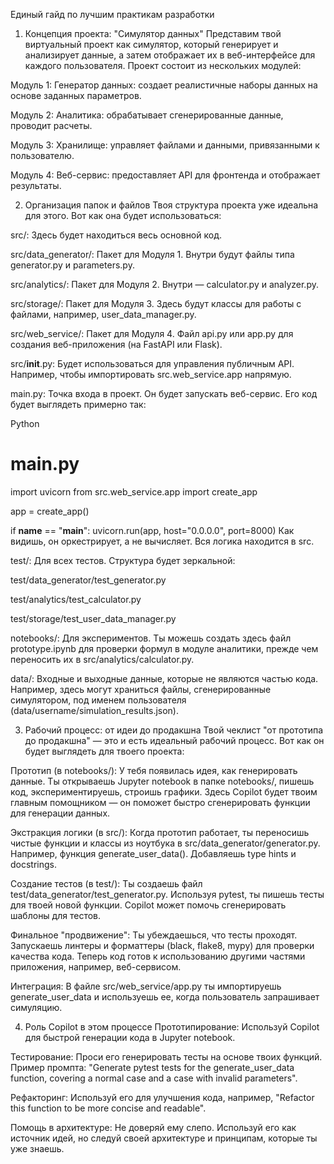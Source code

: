 Единый гайд по лучшим практикам разработки
1. Концепция проекта: "Симулятор данных"
Представим твой виртуальный проект как симулятор, который генерирует и анализирует данные, а затем отображает их в веб-интерфейсе для каждого пользователя. Проект состоит из нескольких модулей:

Модуль 1: Генератор данных: создает реалистичные наборы данных на основе заданных параметров.

Модуль 2: Аналитика: обрабатывает сгенерированные данные, проводит расчеты.

Модуль 3: Хранилище: управляет файлами и данными, привязанными к пользователю.

Модуль 4: Веб-сервис: предоставляет API для фронтенда и отображает результаты.

2. Организация папок и файлов
Твоя структура проекта уже идеальна для этого. Вот как она будет использоваться:

src/: Здесь будет находиться весь основной код.

src/data_generator/: Пакет для Модуля 1. Внутри будут файлы типа generator.py и parameters.py.

src/analytics/: Пакет для Модуля 2. Внутри — calculator.py и analyzer.py.

src/storage/: Пакет для Модуля 3. Здесь будут классы для работы с файлами, например, user_data_manager.py.

src/web_service/: Пакет для Модуля 4. Файл api.py или app.py для создания веб-приложения (на FastAPI или Flask).

src/__init__.py: Будет использоваться для управления публичным API. Например, чтобы импортировать src.web_service.app напрямую.

main.py: Точка входа в проект. Он будет запускать веб-сервис. Его код будет выглядеть примерно так:

Python

# main.py
import uvicorn
from src.web_service.app import create_app

app = create_app()

if __name__ == "__main__":
    uvicorn.run(app, host="0.0.0.0", port=8000)
Как видишь, он оркестрирует, а не вычисляет. Вся логика находится в src.

test/: Для всех тестов. Структура будет зеркальной:

test/data_generator/test_generator.py

test/analytics/test_calculator.py

test/storage/test_user_data_manager.py

notebooks/: Для экспериментов. Ты можешь создать здесь файл prototype.ipynb для проверки формул в модуле аналитики, прежде чем переносить их в src/analytics/calculator.py.

data/: Входные и выходные данные, которые не являются частью кода. Например, здесь могут храниться файлы, сгенерированные симулятором, под именем пользователя (data/username/simulation_results.json).

3. Рабочий процесс: от идеи до продакшна
Твой чеклист "от прототипа до продакшна" — это и есть идеальный рабочий процесс. Вот как он будет выглядеть для твоего проекта:

Прототип (в notebooks/): У тебя появилась идея, как генерировать данные. Ты открываешь Jupyter notebook в папке notebooks/, пишешь код, экспериментируешь, строишь графики. Здесь Copilot будет твоим главным помощником — он поможет быстро сгенерировать функции для генерации данных.

Экстракция логики (в src/): Когда прототип работает, ты переносишь чистые функции и классы из ноутбука в src/data_generator/generator.py. Например, функция generate_user_data(). Добавляешь type hints и docstrings.

Создание тестов (в test/): Ты создаешь файл test/data_generator/test_generator.py. Используя pytest, ты пишешь тесты для твоей новой функции. Copilot может помочь сгенерировать шаблоны для тестов.

Финальное "продвижение": Ты убеждаешься, что тесты проходят. Запускаешь линтеры и форматтеры (black, flake8, mypy) для проверки качества кода. Теперь код готов к использованию другими частями приложения, например, веб-сервисом.

Интеграция: В файле src/web_service/app.py ты импортируешь generate_user_data и используешь ее, когда пользователь запрашивает симуляцию.

4. Роль Copilot в этом процессе
Прототипирование: Используй Copilot для быстрой генерации кода в Jupyter notebook.

Тестирование: Проси его генерировать тесты на основе твоих функций. Пример промпта: "Generate pytest tests for the generate_user_data function, covering a normal case and a case with invalid parameters".

Рефакторинг: Используй его для улучшения кода, например, "Refactor this function to be more concise and readable".

Помощь в архитектуре: Не доверяй ему слепо. Используй его как источник идей, но следуй своей архитектуре и принципам, которые ты уже знаешь.
